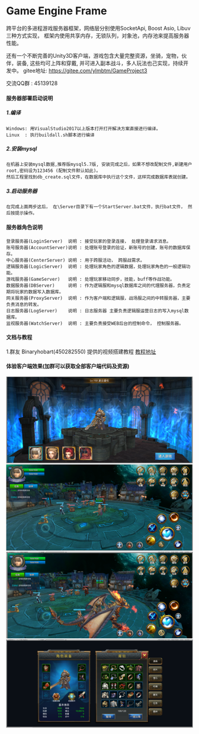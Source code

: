 Game Engine Frame
===============
跨平台的多进程游戏服务器框架，网络层分别使用SocketApi, Boost Asio, Libuv三种方式实现， 
框架内使用共享内存，无锁队列，对象池，内存池来提高服务器性能。

还有一个不断完善的Unity3D客户端，游戏包含大量完整资源，坐骑，宠物，伙伴，装备, 这些均可上阵和穿戴, 并可进入副本战斗，多人玩法也己实现，持续开发中。
gitee地址: https://gitee.com/ylmbtm/GameProject3

交流QQ群 : 45139128

 #### 服务器部署启动说明
 ##### 1.编译
	Windows: 用VisualStudio2017以上版本打开打开解决方案直接进行编译。
	Linux  : 执行buildall.sh脚本进行编译  
##### 2.安装mysql
	在机器上安装mysql数据,推荐版mysql5.7版, 安装完成之后，如果不想改配制文件,新建用户root,密码设为123456 (配制文件默认如此)。
	然后工程里找到db_create.sql文件，在数据库中执行这个文件，这样完成数据库表就创建。
##### 3.启动服务器
	在完成上面两步这后， 在\Server目录下有一个StartServer.bat文件，执行bat文件， 然后按提示操作。

#### 服务器角色说明
	登录服务器(LoginServer)  说明 : 接受玩家的登录连接， 处理登录请求消息。
	账号服务器(AccountServer)说明 : 处理账号登录的验证，新账号的创建，账号的数据库保存。
	中心服务器(CenterServer) 说明 : 用于跨服活动， 跨服战需求。
	逻辑服务器(LogicServer)  说明 : 处理玩家角色的逻辑数据，处理玩家角色的一般逻辑功能。
	游戏服务器(GameServer)   说明 : 处理玩家移动同步，技能，buff等作战功能。
	数据服务器(DBServer)     说明 : 作为逻辑服和mysql数据库之间的代理服务器，负责定期将玩家的数据写入数据库。
	网关服务器(ProxyServer)  说明 : 作为客户端和逻辑服，战场服之间的中转服务器，主要负责消息的转发。
	日志服务器(LogServer)    说明 : 日志服务器 主要负责逻辑服运营日志的写入mysql数据库。
	监视服务器(WatchServer)  说明 : 主要负责接受WEB后台的控制命令， 控制服务器。

#### 文档与教程
1.群友 Binaryhobart(450282550) 提供的视频搭建教程 [教程地址](https://www.bilibili.com/video/BV1k5411s7Vf?from=search&seid=3304544258866101487)

#### 体验客户端效果(加群可以获取全部客户端代码及资源)

![login1](https://github.com/ylmbtm/resource/blob/master/01.png)
![login2](https://github.com/ylmbtm/resource/blob/master/02.png)
![login3](https://github.com/ylmbtm/resource/blob/master/03.png)
![login4](https://github.com/ylmbtm/resource/blob/master/04.png)
